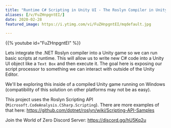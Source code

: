 ```yaml
---
title: "Runtime C# Scripting in Unity UI - The Roslyn Compiler in Unity"
aliases: [/v/FuZHnpgntEI/]
date: 2020-02-28
featured_image: https://i.ytimg.com/vi/FuZHnpgntEI/mqdefault.jpg

---
```


{{% youtube id="FuZHnpgntEI" %}}

Lets integrate the .NET Roslyn compiler into a Unity game so we can run basic scripts at runtime. This will allow us to write new C# code into a Unity UI object like a `Text Box` and then execute it. The goal here is exposing our script processor to something we can interact with outside of the Unity Editor.

We'll be exploring this inside of a compiled Unity game running on Windows (compatibility of this solution on other platforms may not be as easy).

This project uses the Roslyn Scripting API (`Microsoft.CodeAnalysis.CSharp.Scripting`). There are more examples of that here: https://github.com/dotnet/roslyn/wiki/Scripting-API-Samples

Join the World of Zero Discord Server: https://discord.gg/hU5Kq2u